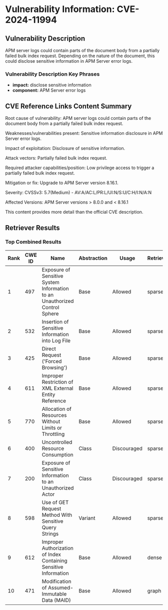 # Vulnerability Information: CVE-2024-11994

## Vulnerability Description
APM server logs could contain parts of the document body from a partially failed bulk index request. Depending on the nature of the document, this could disclose sensitive information in APM Server error logs.

### Vulnerability Description Key Phrases
- **impact:** disclose sensitive information
- **component:** APM Server error logs

## CVE Reference Links Content Summary
Root cause of vulnerability:
APM server logs could contain parts of the document body from a partially failed bulk index request.

Weaknesses/vulnerabilities present:
Sensitive information disclosure in APM Server error logs.

Impact of exploitation:
Disclosure of sensitive information.

Attack vectors:
Partially failed bulk index request.

Required attacker capabilities/position:
Low privilege access to trigger a partially failed bulk index request.

Mitigation or fix:
Upgrade to APM Server version 8.16.1.

Severity:
CVSSv3: 5.7(Medium) - AV:A/AC:L/PR:L/UI:N/S:U/C:H/I:N/A:N

Affected Versions:
APM Server versions > 8.0.0 and < 8.16.1

This content provides more detail than the official CVE description.

## Retriever Results

### Top Combined Results

| Rank | CWE ID | Name | Abstraction | Usage  | Retrievers | Individual Scores |
|------|--------|------|-------------|-------|------------|-------------------|
| 1 | 497 | Exposure of Sensitive System Information to an Unauthorized Control Sphere | Base | Allowed | sparse | 0.058 |
| 2 | 532 | Insertion of Sensitive Information into Log File | Base | Allowed | sparse | 0.058 |
| 3 | 425 | Direct Request ('Forced Browsing') | Base | Allowed | sparse | 0.056 |
| 4 | 611 | Improper Restriction of XML External Entity Reference | Base | Allowed | sparse | 0.055 |
| 5 | 770 | Allocation of Resources Without Limits or Throttling | Base | Allowed | sparse | 0.054 |
| 6 | 400 | Uncontrolled Resource Consumption | Class | Discouraged | sparse | 0.053 |
| 7 | 200 | Exposure of Sensitive Information to an Unauthorized Actor | Class | Discouraged | sparse | 0.053 |
| 8 | 598 | Use of GET Request Method With Sensitive Query Strings | Variant | Allowed | sparse | 0.052 |
| 9 | 612 | Improper Authorization of Index Containing Sensitive Information | Base | Allowed | dense | 0.412 |
| 10 | 471 | Modification of Assumed-Immutable Data (MAID) | Base | Allowed | graph | 0.002 |

